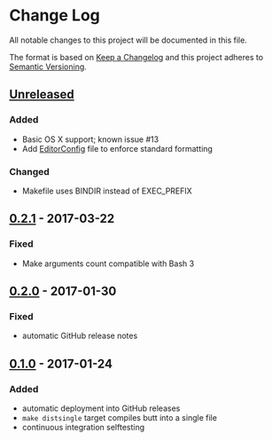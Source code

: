 # Change Log
All notable changes to this project will be documented in this file.

The format is based on [Keep a Changelog](http://keepachangelog.com/)
and this project adheres to [Semantic Versioning](http://semver.org/).

## [Unreleased]
### Added
 - Basic OS X support; known issue #13
 - Add [EditorConfig](http://editorconfig.org/) file to enforce standard formatting

### Changed
 - Makefile uses BINDIR instead of EXEC_PREFIX

## [0.2.1] - 2017-03-22
### Fixed
 - Make arguments count compatible with Bash 3

## [0.2.0] - 2017-01-30
### Fixed
 - automatic GitHub release notes

## [0.1.0] - 2017-01-24
### Added
 - automatic deployment into GitHub releases
 - `make distsingle` target compiles butt into a single file
 - continuous integration selftesting


[Unreleased]: https://github.com/petrzpav/butt/compare/dev...master
[0.2.1]: https://github.com/InternetGuru/butt/compare/v0.2.0...v0.2.1
[0.2.0]: https://github.com/InternetGuru/butt/compare/v0.1.0...v0.2.0
[0.1.0]: https://github.com/InternetGuru/butt/compare/v0.0.0...v0.1.0
